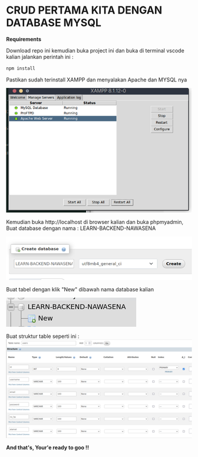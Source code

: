 # CRUD PERTAMA KITA DENGAN DATABASE MYSQL

**Requirements**

Download repo ini kemudian buka project ini dan buka di terminal vscode kalian jalankan perintah ini :

```bash
npm install
```

Pastikan sudah terinstall XAMPP dan menyalakan Apache dan MYSQL nya

![](/images/day-4/XAMPP.png)

Kemudian buka http://localhost di browser kalian dan buka phpmyadmin, Buat database dengan nama : LEARN-BACKEND-NAWASENA

![](/images/day-4/CREATE%20DATABASE.png)

Buat tabel dengan klik "New" dibawah nama database kalian

![](/images/day-4/BUAT%20TABLE.png)

Buat struktur table seperti ini :
![](/images/day-4/STRUKTUR%20TABLE.png)

**And that's, Your'e ready to goo !!**

